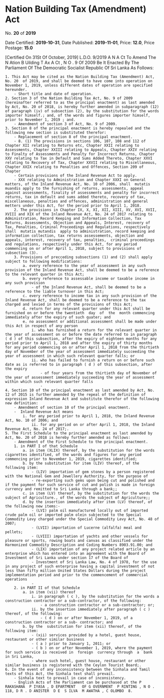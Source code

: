 # Nation  Building  Tax   (Amendment) Act

No. **20** of **2019**

Date Certified: **2019-10-31**, Date Published: **2019-11-01**, Price: **12.0**, Price Postage: **15.0**

[Certified On 31St Of October, 2019]
L.D.O. 9/2019
A N  A Ct   To   Amend   The  N Ation  B Uilding  T Ax  A Ct , N O . 9  Of  2009
Be It Enacted By The Parliament Of The Democratic Socialist Republic Of Sri Lanka As Follows:

    1. This Act may be cited as the Nation Building Tax (Amendment) Act, No. 20  of 2019, and shall be deemed to have come into operation on November 1, 2019, unless different dates of operation are specified hereunder.
        - Short title and date of operation.
    2. Section 3 of the Nation Building Tax Act, No. 9 of 2009 (hereinafter referred to as the principal enactment) as last amended by Act, No. 20 of 2018, is hereby further amended in subparagraph (12) of paragraph (iv) of subsection (2), by the substitution for the words importer himself.; and, of the words and figures importer himself, prior to November 1, 2019 ; and.
        - Amendment of section 3 of Act, No. 9 of 2009.
    3. Section 8 of the principal enactment is hereby repealed and the following new section is substituted therefor:
        - Replacement of section 8 of the principal enactment.
        - 8. (1) The provisions in sections 106, 107, 108 and 112 of Chapter XII relating to Returns etc, Chapter XXII relating to Assessments, Chapter XXIII relating to Appeals, Chapter XXIV relating to Finalty of Assessments and Penalty for Incorrect Returns, Chapter XXV relating to Tax in Default and Sums Added Thereto, Chapter XXVI relating to Recovery of Tax, Chapter XXVII relating to Miscellaneous, Chapter XXIX relating to Penalties and Offences, Section 209 of Chapter
        - Certain provisions of the Inland Revenue Act to apply.
        - XXX relating to Administration and Chapter XXXI on General matters, of the Inland Revenue Act, No. 10 of 2006, shall  mutatis muandis apply to the furnishing of returns, assessments, appeal against assessments, finality of assessments and penalty for incorrect returns, tax in default and sums added thereto, recovery of tax, miscellaneous, penalties and offences, administration and general metters under this Act, for the period prior to April 1, 2018.
        2. The provisions in Chapter IX, X, XI, XII, XIII, XV, XVI, XVII, XVIII and XIX of the Inland Revenue Act, No. 24 of 2017 relating to Administration, Record Keeping and Information Collection, Tax Returns, Assessments, Objection and Appeals, Interest, recovery of Tax, Penalties, Criminal Proceedings and Regulations, respectively shall  mutatis mutandis  apply to administration, record keeping and information collection, tax returns assessements, objection and appeals, interest, recovery of tax, penalties,  criminal proceedings and regulations, respectively under this Act, for any period commencing on or after April 1, 2018, subject to provisions of subsection (3).
        3. Provisions of precceding subsections (1) and (2) shall apply subject to following modifications:
            a. every reference to the year of assessment in any such provision of the Inland Revenue Act, shall be deemed to be a reference to the relevant quarter in this Act;
            b. every reference to assessable income or taxable income in any such provision
                - of the Inland Revenue Act, shall be deemed to be a reference to the liable turnover in this Act;
            c. every reference to income tax in any such provision of the Inland Revenue Act, shall be deemed to be a reference to the tax charged and levied in terms of the provisions of this Act;
            d. return for any relevant quarter under this Act shall be furnished on or before the twentieth  day  of  the  month commencing immediately after the expiry of such quater; and
            e. no assessment or additional assessment shall be made under this Act in respect of any person
                i. who has furnished a return for the relevant quarter in the year of assessment on or before the date referred to in paragraph ( d ) of this subsection, after the expiry of eighteen months for any period prior to April 1, 2018 and after the expiry of thirty months for any period commencing on or after April 1, 2018 from the thirtieth day of November of the year of assessment immediately succeeding the year of assessment in which such relevant quarter falls; or
                ii. who has failed to furnish a return on or before such date as is referred to in paragraph ( d ) of this subsection, after the expiry
                    - of four years from the thirtieth day of November of the year of assessment immediately succeeding the year of assessment within which such relevant quarter falls
                    - 
    4. Section 10 of the principal enactment as last amended by Act, No. 12 of 2015 is further amended by the repeal of the definition of expression Inland Revenue Act and substitute therefor of the following new definition:
        - Amendment of section 10 of the principal enactment.
        -  Inland Revenue Act means
            i. for any period prior to April 1, 2018, the Inland Revenue Act, No. 10 of 2006; and
                ii. for any period on or after April 1, 2018, the Inland Revenue Act, No. 24 of 2017;.
    5. The First Schedule to the principal enactment as last amended by Act, No. 20 of 2018 is hereby further amended as follows:
        - Amendment of the First Schedule to the principal enactment.
        1. in PART I of that Schedule
            a. in item (XLIX) thereof, by the substitution for the words cigarettes identified, of the words and figures for any period commencing prior to November 1, 2019, cigarettes identified;
            b. by the substitution for item (LIV) thereof, of the following item:
                - (LIV) importation of gem stones by a person registered with the National Gem and Jewellery Authority, for the purpose of
                - re-exporting such gems upon being cut and polished and if the payment for such service of cut and polish is made in foreign currency and remitted to Sri Lanka through a bank;;
            c. in item (LV) thereof, by the substitution for the words the subject of Agriculture., of the words the subject of Agriculture;;
            d. by the insertion immediately after item (LV) thereof, of the following new items:-
                - (LVI) palm oil manufactured locally out of imported crude palm oil or imported palm olein subjected to the Special Commodity Levy charged under the Special Commodity Levy Act, No. 48 of 2007;
                - (LVII) importation of Lucerne (alfalfa) meal and pellets;
                - (LVIII) importation of yachts and other vessels for pleasure or sports, rowing boats and canvas as classified under the Harmonized Commodity Description and Coding Numbers 8903.91.00; and
                - (LIX) importation of any project related article by an enterprise which has entered into an agreement with the Board of Investment of Sri Lanka under section 17 of the Board of
                - Investment of Sri Lanka Law, No. 4 of 1978, for the use in any project of such enterprise having a capital investment of not less than fifty million United States Dollars during the project implementation period and prior to the commencement of commercial operations
                - 
        2. in PART II of that Schedule
            a. in item (vii) thereof
                i. in paragraph ( c ), by the substitution for the words a construction contractor or a sub-contractor, of the following:
                    - a construction contractor or a sub-contractor; or;
                ii. by the insertion immediately after paragraph ( c ) thereof, of the following:
                    - ( d ) on or after November 1, 2019, of a construction contractor or a sub- contractor; and
            b. by the  substitution for item (xii) thereof, of the following item:
                - (xii) services provided by a hotel, guest house, restaurant or other similar business
                - ( a ) prior to January 1, 2011; or
                - ( b ) on or after November 1, 2019, where the payment for such service is received in  foreign  currency through  a  bank  in Sri Lanka,
                - where such hotel, guest house, restaurant or other similar business is registered with the Ceylon Tourist Board;.
    6. In the event of any inconsistency between the Sinhala and Tamil texts of this Act, the Sinhala text shall prevail.
        - Sinhala text to prevail in case of inconsistency.
        - English Acts of the Parliament can be purchased at the P RAKASHANA  P IYASA , D EPARTMENT   OF G OVERNMENT  P RINTING , N O . 118, D R . D ANISTER  D E  S ILVA  M AWATHA , C OLOMBO  8.
